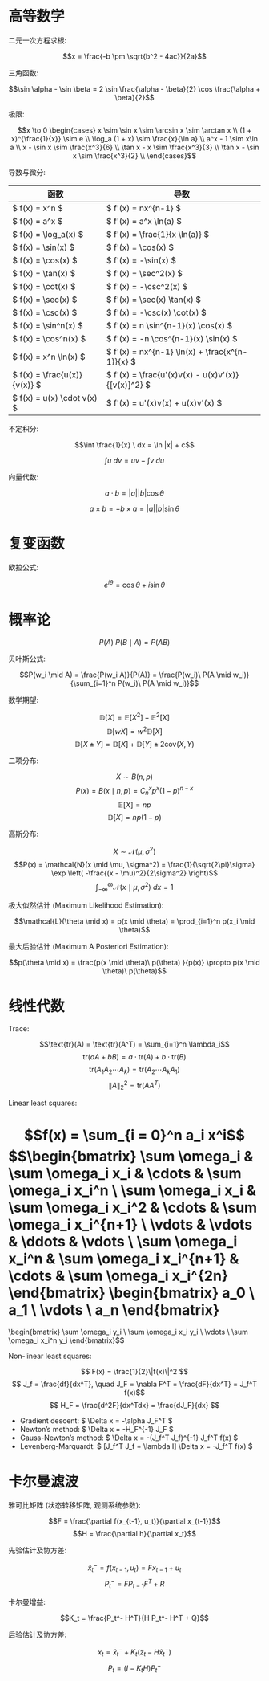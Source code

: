 # 高等数学

二元一次方程求根:

$$x = \frac{-b \pm \sqrt{b^2 - 4ac}}{2a}$$

三角函数:

$$\sin \alpha - \sin \beta = 2 \sin \frac{\alpha - \beta}{2} \cos \frac{\alpha + \beta}{2}$$

极限:

$$x \to 0 \begin{cases}
x \sim \sin x \sim \arcsin x \sim \arctan x \\
(1 + x)^{\frac{1}{x}} \sim e \\
\log_a (1 + x) \sim \frac{x}{\ln a} \\
a^x - 1 \sim x\ln a \\
x - \sin x \sim \frac{x^3}{6} \\
\tan x - x \sim \frac{x^3}{3} \\
\tan x - \sin x \sim \frac{x^3}{2} \\
\end{cases}$$

导数与微分:

| 函数                           | 导数                                                 |
|------------------------------|----------------------------------------------------|
| $ f(x) = x^n $               | $ f'(x) = nx^{n-1} $                               |
| $ f(x) = a^x $               | $ f'(x) = a^x \ln(a) $                             |
| $ f(x) = \log_a(x) $         | $ f'(x) = \frac{1}{x \ln(a)} $                     |
| $ f(x) = \sin(x) $           | $ f'(x) = \cos(x) $                                |
| $ f(x) = \cos(x) $           | $ f'(x) = -\sin(x) $                               |
| $ f(x) = \tan(x) $           | $ f'(x) = \sec^2(x) $                              |
| $ f(x) = \cot(x) $           | $ f'(x) = -\csc^2(x) $                             |
| $ f(x) = \sec(x) $           | $ f'(x) = \sec(x) \tan(x) $                        |
| $ f(x) = \csc(x) $           | $ f'(x) = -\csc(x) \cot(x) $                       |
| $ f(x) = \sin^n(x) $         | $ f'(x) = n \sin^{n-1}(x) \cos(x) $                |
| $ f(x) = \cos^n(x) $         | $ f'(x) = -n \cos^{n-1}(x) \sin(x) $               |
| $ f(x) = x^n \ln(x) $        | $ f'(x) = nx^{n-1} \ln(x) + \frac{x^{n-1}}{x} $    |
| $ f(x) = \frac{u(x)}{v(x)} $ | $ f'(x) = \frac{u'(x)v(x) - u(x)v'(x)}{[v(x)]^2} $ |
| $ f(x) = u(x) \cdot v(x) $   | $ f'(x) = u'(x)v(x) + u(x)v'(x) $                  |

不定积分:

$$\int \frac{1}{x} \ dx = \ln |x| + c$$

$$\int u\ dv = uv - \int v\ du$$

向量代数:

$$a \cdot b = |a| |b| \cos \theta$$

$$a \times b = -b \times a = |a| |b| \sin \theta$$

# 复变函数

欧拉公式:

$$e^{i\theta} = \cos \theta + i \sin \theta$$

# 概率论

$$P(A) \ P(B \mid A) = P(AB)$$

贝叶斯公式:

$$P(w_i \mid A) = \frac{P(w_i A)}{P(A)} = \frac{P(w_i)\ P(A \mid w_i)}{\sum_{i=1}^n P(w_i)\ P(A \mid w_i)}$$

数学期望:

$$\mathbb{D}[X] = \mathbb{E}[X^2] - \mathbb{E}^2[X]$$
$$\mathbb{D}[wX] = w^2 \mathbb{D}[X]$$
$$\mathbb{D}[X \pm Y] = \mathbb{D}[X] + \mathbb{D}[Y] \pm 2 \text{cov}(X, Y)$$

二项分布:

$$X \sim B(n, p)$$
$$P(x) = B(x \mid n, p) = C_n^x p^x (1 - p)^{n - x}$$
$$\mathbb{E}[X] = np$$
$$\mathbb{D}[X] = np(1 - p)$$

高斯分布:

$$X \sim \mathcal{N}(\mu, \sigma^2)$$
$$P(x) = \mathcal{N}(x \mid \mu, \sigma^2) = \frac{1}{\sqrt{2\pi}\sigma} \exp \left( -\frac{(x - \mu)^2}{2\sigma^2} \right)$$
$$\int_{-\infty}^{\infty} \mathcal{N}(x \mid \mu, \sigma^2) \ dx = 1$$

极大似然估计 (Maximum Likelihood Estimation):

$$\mathcal{L}(\theta \mid x) = p(x \mid \theta) = \prod_{i=1}^n p(x_i \mid \theta)$$

最大后验估计 (Maximum A Posteriori Estimation):

$$p(\theta \mid x) = \frac{p(x \mid \theta)\ p(\theta) }{p(x)} \propto p(x \mid \theta)\ p(\theta)$$

# 线性代数

Trace:

$$\text{tr}(A) = \text{tr}(A^T) = \sum_{i=1}^n \lambda_i$$
$$\text{tr}(aA + bB) = a \cdot \text{tr}(A) + b \cdot \text{tr}(B)$$
$$\text{tr}(A_1 A_2 \cdots A_k) = \text{tr}(A_2 \cdots A_k A_1)$$
$$\|A\|_2^2 = \text{tr}(A A^T)$$

Linear least squares:

$$f(x) = \sum_{i = 0}^n a_i x^i$$
$$\begin{bmatrix}
\sum \omega_i & \sum \omega_i x_i & \cdots & \sum \omega_i x_i^n \\
\sum \omega_i x_i & \sum \omega_i x_i^2 & \cdots & \sum \omega_i x_i^{n+1} \\
\vdots & \vdots & \ddots & \vdots \\
\sum \omega_i x_i^n & \sum \omega_i x_i^{n+1} & \cdots & \sum \omega_i x_i^{2n}
\end{bmatrix}
\begin{bmatrix}
a_0 \\ a_1 \\ \vdots \\ a_n
\end{bmatrix}
=
\begin{bmatrix}
\sum \omega_i y_i \\ \sum \omega_i x_i y_i \\ \vdots \\ \sum \omega_i x_i^n y_i
\end{bmatrix}$$

Non-linear least squares:

$$ F(x) = \frac{1}{2}\|f(x)\|^2 $$
$$ J_f = \frac{df}{dx^T}, \quad J_F = \nabla F^T = \frac{dF}{dx^T} = J_f^T f(x)$$
$$ H_F = \frac{d^2F}{dx^Tdx} = \frac{dJ_F}{dx} $$

- Gradient descent: $ \Delta x = -\alpha J_F^T $
- Newton’s method: $ \Delta x = -H_F^{-1} J_F $
- Gauss-Newton’s method: $ \Delta x = -(J_f^T J_f)^{-1} J_f^T f(x) $
- Levenberg-Marquardt: $ [J_f^T J_f + \lambda I] \Delta x = -J_f^T f(x) $

# 卡尔曼滤波

雅可比矩阵 (状态转移矩阵, 观测系统参数):

$$F = \frac{\partial f(x_{t-1}, u_t)}{\partial x_{t-1}}$$
$$H = \frac{\partial h}{\partial x_t}$$

先验估计及协方差:

$$\hat{x}_t^- = f(x_{t-1}, u_t) = F x_{t-1} + u_t$$
$$P_t^- = F P_{t-1} F^T + R$$

卡尔曼增益: 

$$K_t = \frac{P_t^- H^T}{H P_t^- H^T + Q}$$

后验估计及协方差:

$$x_t = \hat{x}_t^- + K_t(z_t - H \hat{x}_t^-)$$
$$P_t = (I - K_t H) P_t^-$$
